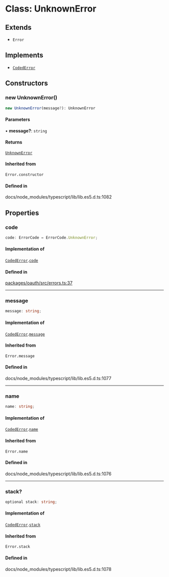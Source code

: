 # Class: UnknownError

## Extends

- `Error`

## Implements

- [`CodedError`](../interfaces/CodedError.md)

## Constructors

### new UnknownError()

```ts
new UnknownError(message?): UnknownError
```

#### Parameters

• **message?**: `string`

#### Returns

[`UnknownError`](UnknownError.md)

#### Inherited from

`Error.constructor`

#### Defined in

docs/node\_modules/typescript/lib/lib.es5.d.ts:1082

## Properties

### code

```ts
code: ErrorCode = ErrorCode.UnknownError;
```

#### Implementation of

[`CodedError`](../interfaces/CodedError.md).[`code`](../interfaces/CodedError.md#code)

#### Defined in

[packages/oauth/src/errors.ts:37](https://github.com/slackapi/node-slack-sdk/blob/c15385ef93ccdde9702f52f7d1f445999203d794/packages/oauth/src/errors.ts#L37)

***

### message

```ts
message: string;
```

#### Implementation of

[`CodedError`](../interfaces/CodedError.md).[`message`](../interfaces/CodedError.md#message)

#### Inherited from

`Error.message`

#### Defined in

docs/node\_modules/typescript/lib/lib.es5.d.ts:1077

***

### name

```ts
name: string;
```

#### Implementation of

[`CodedError`](../interfaces/CodedError.md).[`name`](../interfaces/CodedError.md#name)

#### Inherited from

`Error.name`

#### Defined in

docs/node\_modules/typescript/lib/lib.es5.d.ts:1076

***

### stack?

```ts
optional stack: string;
```

#### Implementation of

[`CodedError`](../interfaces/CodedError.md).[`stack`](../interfaces/CodedError.md#stack)

#### Inherited from

`Error.stack`

#### Defined in

docs/node\_modules/typescript/lib/lib.es5.d.ts:1078
